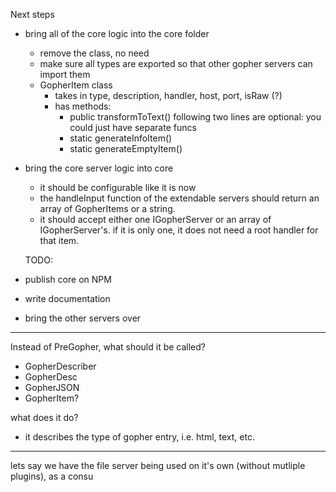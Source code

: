 Next steps

- bring all of the core logic into the core folder
  - remove the class, no need
  - make sure all types are exported so that other gopher servers can import them
  - GopherItem class
    - takes in type, description, handler, host, port, isRaw (?)
    - has methods:
      - public transformToText()
        following two lines are optional: you could just have separate funcs
      - static generateInfoItem()
      - static generateEmptyItem()
- bring the core server logic into core

  - it should be configurable like it is now
  - the handleInput function of the extendable servers should return an array of GopherItems or a string.
  - it should accept either one IGopherServer or an array of IGopherServer's. if it is only one, it does not need a root handler for that item.

  TODO:

- publish core on NPM
- write documentation
- bring the other servers over

---

Instead of PreGopher, what should it be called?

- GopherDescriber
- GopherDesc
- GopherJSON
- GopherItem?

what does it do?

- it describes the type of gopher entry, i.e. html, text, etc.

---

lets say we have the file server being used on it's own (without mutliple plugins), as a consu
